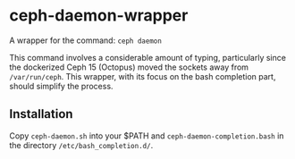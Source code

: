 # ceph-daemon-wrapper
A wrapper for the command: `ceph daemon`

This command involves a considerable amount of typing, particularly since the dockerized Ceph 15 (Octopus) moved the sockets away from `/var/run/ceph`. This wrapper, with its focus on the bash completion part, should simplify the process.

## Installation

Copy `ceph-daemon.sh` into your $PATH and `ceph-daemon-completion.bash` in the directory `/etc/bash_completion.d/`.
